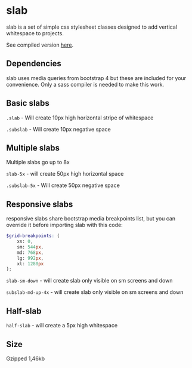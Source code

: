 # slab
slab is a set of simple css stylesheet classes designed to add vertical whitespace to projects.

See compiled version [here](http://www.sassmeister.com/gist/eb20b9ae092b8f4aefe12ee4c54a3584).

## Dependencies
slab uses media queries from bootstrap 4 but these are included for your convenience. Only a sass compiler is needed to make this work.

## Basic slabs
`.slab` - Will create 10px high horizontal stripe of whitespace

`.subslab` - Will create 10px negative space

## Multiple slabs
Multiple slabs go up to 8x

`slab-5x` - will create 50px high horizontal space

`.subslab-5x` - Will create 50px negative space

## Responsive slabs
responsive slabs share bootstrap media breakpoints list, but you can override it before importing slab with this code:

```scss
$grid-breakpoints: (
	xs: 0,
	sm: 544px,
	md: 768px,
	lg: 992px,
	xl: 1280px
);
```

`slab-sm-down` - will create slab only visible on sm screens and down

`subslab-md-up-4x` - will create slab only visible on sm screens and down


## Half-slab
`half-slab` - will create a 5px high whitespace

## Size
Gzipped 1,46kb
